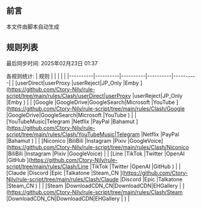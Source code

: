 ## 前言
本文件由脚本自动生成

## 规则列表
最后同步时间: 2025年02月23日 01:37

各规则统计:
| 规则 |    |     |     |     |
|----------|----------|----------|----------|----------|
| [userDirect|userProxy |userReject|JP_Only   |Emby      ](https://github.com/Ctory-Nily/rule-script/tree/main/rules/Clash/userDirect|userProxy |userReject|JP_Only   |Emby      ) |
| [Google    |GoogleDrive|GoogleSearch|Microsoft |YouTube   ](https://github.com/Ctory-Nily/rule-script/tree/main/rules/Clash/Google    |GoogleDrive|GoogleSearch|Microsoft |YouTube   ) |
| [YouTubeMusic|Telegram  |Netflix   |PayPal    |Bahamut   ](https://github.com/Ctory-Nily/rule-script/tree/main/rules/Clash/YouTubeMusic|Telegram  |Netflix   |PayPal    |Bahamut   ) |
| [Niconico  |BiliBili  |Instagram |Pixiv     |GoogleVoice](https://github.com/Ctory-Nily/rule-script/tree/main/rules/Clash/Niconico  |BiliBili  |Instagram |Pixiv     |GoogleVoice) |
| [Line      |TikTok    |Twitter   |OpenAI    |GitHub    ](https://github.com/Ctory-Nily/rule-script/tree/main/rules/Clash/Line      |TikTok    |Twitter   |OpenAI    |GitHub    ) |
| [Claude    |Discord   |Epic      |Talkatone |Steam_CN  ](https://github.com/Ctory-Nily/rule-script/tree/main/rules/Clash/Claude    |Discord   |Epic      |Talkatone |Steam_CN  ) |
| [Steam     |DownloadCDN_CN|DownloadCDN|EHGallery |          ](https://github.com/Ctory-Nily/rule-script/tree/main/rules/Clash/Steam     |DownloadCDN_CN|DownloadCDN|EHGallery |          ) |